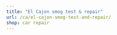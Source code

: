 ```yaml
---
title: "El Cajon smog test & repair"
url: /ca/el-cajon-smog-test-and-repair/
shop: car repair
---
```

